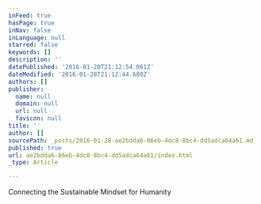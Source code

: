```yaml
---
inFeed: true
hasPage: true
inNav: false
inLanguage: null
starred: false
keywords: []
description: ''
datePublished: '2016-01-28T21:12:54.061Z'
dateModified: '2016-01-28T21:12:44.680Z'
authors: []
publisher:
  name: null
  domain: null
  url: null
  favicon: null
title: ''
author: []
sourcePath: _posts/2016-01-28-ae2bdda6-86eb-4dc8-8bc4-dd5adca64a61.md
published: true
url: ae2bdda6-86eb-4dc8-8bc4-dd5adca64a61/index.html
_type: Article

---
```

Connecting the Sustainable Mindset for Humanity